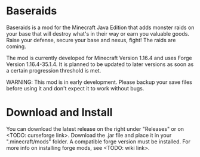 # Baseraids
Baseraids is a mod for the Minecraft Java Edition that adds monster raids on your base that will destroy what's in their way or earn you valuable goods. Raise your defense, secure your base and nexus, fight! The raids are coming.

The mod is currently developed for Minecraft Version 1.16.4 and uses Forge Version 1.16.4-35.1.4. It is planned to be updated to later versions as soon as a certain progression threshold is met.

WARNING: This mod is in early development. Please backup your save files before using it and don't expect it to work without bugs.


# Download and Install
You can download the latest release on the right under "Releases" or on <TODO: curseforge link>. Download the .jar file and place it in your ".minecraft/mods" folder. A compatible forge version must be installed. For more info on installing forge mods, see <TODO: wiki link>.
